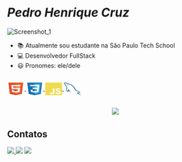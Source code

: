 # **_Pedro Henrique Cruz_**
![Screenshot_1](https://github.com/user-attachments/assets/bdc028c3-cd79-4c39-be09-bba0175ea31d)
- 📚 Atualmente sou estudante na São Paulo Tech School
- 💻 Desenvolvedor FullStack
- 😃 Pronomes: ele/dele

<div align="center">
  <a href="https://github.com/PedroHCruzz">
</div>
<div style="display: inline_block"><br>
  <img align="center" alt="svg-HTML" height="30" width="40" src="https://raw.githubusercontent.com/devicons/devicon/master/icons/html5/html5-original.svg">
  <img align="center" alt="svg-CSS" height="30" width="40" src="https://raw.githubusercontent.com/devicons/devicon/master/icons/css3/css3-original.svg">
  <img align="center" alt="svg-JS" height="30" width="40" src="https://raw.githubusercontent.com/devicons/devicon/master/icons/javascript/javascript-plain.svg">
  <img align="center" alt="svg-mysql" height="30" width="40" src="https://raw.githubusercontent.com/devicons/devicon/master/icons/mysql/mysql-original.svg">
</div>

##
<div align="center">
  <a href="https://github.com/PedroHCruzz">
    <img height="180em" src="https://github-readme-streak-stats.herokuapp.com/?user=PedroHCruzz&theme=shadow-red&hide_border=false"/>
  </a>
</div>

## Contatos

<a href="https://www.linkedin.com/in/pedro-henrique-cruz-3b3b84230/" target="_blank"><img src="https://img.shields.io/badge/-LinkedIn-%230077B5?style=for-the-badge&logo=linkedin&logoColor=white" target="_blank">
</a> 
<a href="https://www.instagram.com/pedroh.cruzz/" target="_blank"><img src="https://img.shields.io/badge/-Instagram-%23E4405F?style=for-the-badge&logo=instagram&logoColor=white" target="_blank"></a>
<a href = "pedrohenriquecruzsg@gmail.com"><img src="https://img.shields.io/badge/-Gmail-%23333?style=for-the-badge&logo=gmail&logoColor=white" target="_blank"></a>
